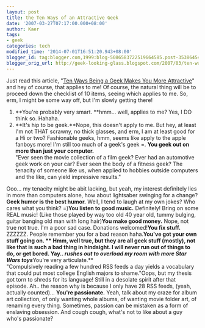 ```yaml
---
layout: post
title: the Ten Ways of an Attractive Geek
date: '2007-03-27T07:17:00.000+08:00'
author: Kaer
tags:
- geek
categories: tech
modified_time: '2014-07-01T16:51:20.943+08:00'
blogger_id: tag:blogger.com,1999:blog-5086583722519664585.post-3538645474528987520
blogger_orig_url: http://geek-looking-glass.blogspot.com/2007/03/ten-ways-of-attractive-geek.html
---
```


Just read this article, "[Ten 
Ways Being a Geek Makes You More 
Attractive](http://mingle2.com/blog/view/10-ways-being-a-geek-makes-you-more-attractive)" and hey of course, that applies to me! Of 
course, the natural thing will be to proceed down the checklist of 10 items, 
seeing which applies to me. So, erm, I might be some way off, but I'm slowly 
getting there! 
1. **You're probably very smart. **hmm... well, applies to me? Yes, I 
DO think so. Hahaha. 
1. **It's hip to be geek.**Nope, this 
doesn't apply to me. But hey, at least I'm not THAT scrawny, no thick glasses, 
and erm, I am at least good for a Hi or two? Fashionable geeks, hmm, seems 
like apply to the apple fanboys more! I'm still too much of a geek's geek =\. 
**You geek out on more than just your 
computer.**  
"Ever seen the movie collection of a film 
geek? Ever had an automotive geek work on your car? Ever seen the body of a 
fitness geek? The tenacity of someone like us, when applied to hobbies outside 
computers and the like, can yield impressive results." 

Ooo... my tenacity might be abit lacking, but yeah, my interest definitely 
lies in more than computers alone, how about lightsaber swinging for a 
change?**Geek humor is the best 
humor.** 
Well, I tend to laugh at my own jokes? Who cares what you think? 
=)**You listen to good music.** 
Definitely! Bring on some REAL music! (Like those played by way too old 40 
year old, tummy bulging, guitar banging old man with long hair)**You make good money.** 
Nope, not true not true. I'm a poor sad case. Donations 
welcomed!**You fix stuff.** 
ZZZZZZ. People remember you for a bad reason haha.**You've got your own stuff going on. ** 
Hmm, well true, but they are all geek stuff (mostly), not like that is such a 
bad thing in hindsight. I will never run out of things to do, or get bored. 
Yay.. *rushes out to overload my room with more Star Wars toys***You're very articulate.**  
"Compulsively reading a few hundred RSS 
feeds a day yields a vocabulary that could put most college English majors to 
shame."Oops, but my thesis got torn to 
shreds for its language! Still in a desolate spirit after that episode. Ah.. 
the reason why is because I only have 28 RSS feeds, (yeah, actually 
counted)... **You're 
passionate.** 
Yeah, talk about my craze for album art collection, of only wanting whole 
albums, of wanting movie folder art, of renaming every thing. Sometimes, 
passion can be mistaken as a form of enslaving obsession. And cough cough, 
what's not to like about a guy who's passionate? 